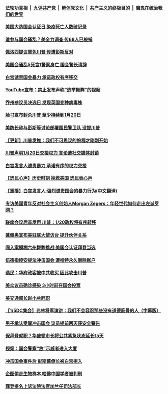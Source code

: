 

####  [法轮功真相](../../../../basic/blob/master/README.md?t=01081731) &nbsp;|&nbsp; [九评共产党](../../../../9ping.md/blob/master/README.md?t=01081731) &nbsp;|&nbsp; [解体党文化](../../../../jtdwh.md/blob/master/README.md?t=01081731)  &nbsp;|&nbsp; [共产主义的终极目的](../../../../gczydzjmd.md/blob/master/README.md?t=01081731) &nbsp;|&nbsp; [魔鬼在统治我们的世界](../../../../mgztzwmdsj.md/blob/master/README.md?t=01081731) 

#### [美国大选国会认证日 染疫死亡人数破记录](../pages/prog203/a103027461.md?t=01081731) 

#### [谁参与国会骚乱？美全力调查 传68人已被捕](../pages/prog203/a103027443.md?t=01081731) 

#### [佩洛西提议罢免川普 传遭彭斯反对](../pages/prog203/a103027432.md?t=01081731) 

#### [美国会骚乱5死含1警察身亡 国会警长请辞](../pages/prog203/a103027412.md?t=01081731) 

#### [白宫谴责国会暴力 承诺政权有序移交](../pages/prog203/a103027387.md?t=01081731) 

#### [YouTube宣布：禁止发布声称“选举舞弊”的视频](../pages/prog203/a103027370.md?t=01081731) 

#### [乔州参议员决选日 发现英国变种病毒株](../pages/prog203/a103026960.md?t=01081731) 


#### [脸书宣布封杀川普 至少持续到1月20日](../pages/prog203/a103027208.md?t=01081731) 

#### [美防长称与彭斯等讨论部署国民警卫队 没提川普](../pages/prog203/a103027180.md?t=01081731) 

#### [【更新】川普发推：我们不可思议的旅程才刚刚开始](../pages/prog203/a103026321.md?t=01081731) 

#### [川普声明1月20日交接权力 言论遭社交媒体封锁](../pages/prog203/a103027320.md?t=01081731) 

#### [白宫发言人谴责暴力 承诺有序的权力交接](../pages/prog203/a103027299.md?t=01081731) 

#### [【选民心声】历史时刻 挽救美国 选民表心声](../pages/prog203/a103027298.md?t=01081731) 

#### [【重播】白宫发言人:强烈谴责国会的暴力行为(中文翻译)](../pages/prog203/a103027253.md?t=01081731) 

#### [专访美国青年反对社会主义创始人Morgan Zegers：年轻世代如何走出左派罗网？](../pages/prog203/a103027136.md?t=01081731) 

#### [联席会议后首发声 川普：1/20政权将有序转移](../pages/prog203/a103027189.md?t=01081731) 

#### [蓬佩奥宣布美驻联大使访台 提升伙伴关系](../pages/prog203/a103027182.md?t=01081731) 

#### [闯入案模糊六州舞弊挑战 美国会认证拜登当选](../pages/prog203/a103027187.md?t=01081731) 

#### [伍德指控安提法冲击国会 遭推特永久删除账户](../pages/prog203/a103027147.md?t=01081731) 

#### [选民：华府政客被中共收买 因此攻击川普](../pages/prog203/a103027192.md?t=01081731) 

#### [美众议员确诊感染 3小时前在国会投票](../pages/prog203/a103027143.md?t=01081731) 

#### [美交通部长赵小兰辞职](../pages/prog203/a103027176.md?t=01081731) 

#### [【1/5DC集会】弗林将军演讲：我们不会容忍那些没有道德筋骨的人（字幕版）](../pages/prog203/a103027466.md?t=01081731) 

#### [男子承认受雇冲击国会 议员提前两天获安全警告](../pages/prog203/a103027137.md?t=01081731) 

#### [保拜登就职？华盛顿市长将公共紧急状态延长15天](../pages/prog203/a103027127.md?t=01081731) 

#### [视频：国会警察“放”示威者进入大厦](../pages/prog203/a103027095.md?t=01081731) 

#### [冲击国会事件后 彭斯幕僚长被白宫拒入](../pages/prog203/a103027025.md?t=01081731) 

#### [企图偷走生物样本 哈佛中国学者被判刑](../pages/prog203/a103027037.md?t=01081731) 

#### [拜登提名上诉法院法官加兰任司法部长](../pages/prog203/a103027031.md?t=01081731) 

